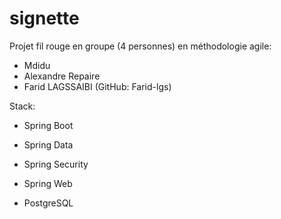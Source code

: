 # signette
Projet fil rouge en groupe (4 personnes) en méthodologie agile: 

- Mdidu
- Alexandre Repaire
- Farid LAGSSAIBI (GitHub: Farid-lgs)

Stack:

- Spring Boot 

- Spring Data

- Spring Security

- Spring Web

- PostgreSQL
